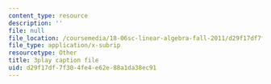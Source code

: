 ```yaml
---
content_type: resource
description: ''
file: null
file_location: /coursemedia/18-06sc-linear-algebra-fall-2011/d29f17df7f304fe4e62e88a1da38ec91_lpnY5QVjU5w.srt
file_type: application/x-subrip
resourcetype: Other
title: 3play caption file
uid: d29f17df-7f30-4fe4-e62e-88a1da38ec91
---
```

